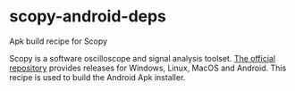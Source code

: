# scopy-android-deps
Apk build recipe for Scopy


Scopy is a software oscilloscope and signal analysis toolset. [The official repository](https://github.com/analogdevicesinc/scopy) provides releases for Windows, Linux, MacOS and Android.
This recipe is used to build the Android Apk installer. 
